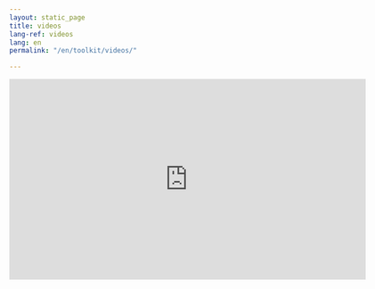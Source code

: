 ```yaml
---
layout: static_page
title: videos
lang-ref: videos
lang: en
permalink: "/en/toolkit/videos/"

---
```


<div class="iframe-container">
  <iframe class="responsive-iframe" src="https://player.vimeo.com/video/586057432?h=9a46575419" width="640" height="360" frameborder="0" allow="autoplay; fullscreen; picture-in-picture" allowfullscreen></iframe>
</div>

